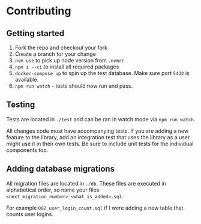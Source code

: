 # Contributing

## Getting started

1. Fork the repo and checkout your fork
2. Create a branch for your change 
1. `nvm use` to pick up node version from `.nvmrc`
3. `npm i --ci` to install all required packages 
4. `docker-compose up` to spin up the test database. Make sure port `5432` is available.
1. `npm run watch` - tests should now run and pass.

## Testing

Tests are located in `./test` and can be ran in watch mode via `npm run watch`.

All changes code must have accompanying tests. If you are adding a new feature to the library, add an integration test that uses the library as a user might use it in their own tests. Be sure to include unit tests for the individual components too.

## Adding database migrations

All migration files are located in `./db`. These files are executed in alphabetical order, so name your files `<next_migration_number>_<what_is_added>.sql`.

For example `002_user_login_count.sql` if I were adding a new table that counts user logins.
